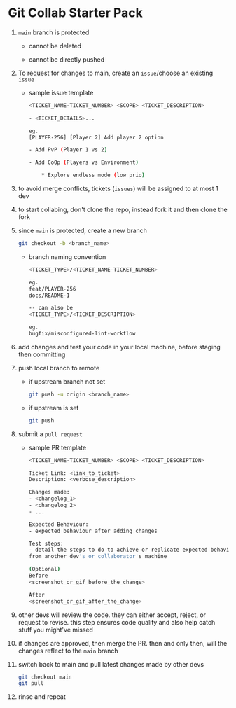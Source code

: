 # Git Collab Starter Pack

1. `main` branch is protected

    - cannot be deleted

    - cannot be directly pushed

2. To request for changes to main, create an `issue`/choose an existing `issue`

    - sample issue template

        ```bash
        <TICKET_NAME-TICKET_NUMBER> <SCOPE> <TICKET_DESCRIPTION>

        - <TICKET_DETAILS>...

        eg.
        [PLAYER-256] [Player 2] Add player 2 option

        - Add PvP (Player 1 vs 2)

        - Add CoOp (Players vs Environment)

            * Explore endless mode (low prio)
        ```

3. to avoid merge conflicts, tickets (`issues`) will be assigned to at most 1 dev

4. to start collabing, don't clone the repo, instead fork it and then clone the fork

5. since `main` is protected, create a new branch

    ```bash
    git checkout -b <branch_name>
    ```

    - branch naming convention

        ```bash
        <TICKET_TYPE>/<TICKET_NAME-TICKET_NUMBER>

        eg.
        feat/PLAYER-256
        docs/README-1

        -- can also be
        <TICKET_TYPE>/<TICKET_DESCRIPTION>

        eg.
        bugfix/misconfigured-lint-workflow
        ```

6. add changes and test your code in your local machine, before staging then committing

7. push local branch to remote

    - if upstream branch not set

        ```bash
        git push -u origin <branch_name>
        ```

    - if upstream is set

        ```bash
        git push
        ```

8. submit a `pull request`

    - sample PR template

        ```bash
        <TICKET_NAME-TICKET_NUMBER> <SCOPE> <TICKET_DESCRIPTION>

        Ticket Link: <link_to_ticket>
        Description: <verbose_description>

        Changes made:
        - <changelog_1>
        - <changelog_2>
        - ...

        Expected Behaviour:
        - expected behaviour after adding changes

        Test steps:
        - detail the steps to do to achieve or replicate expected behaviour
        from another dev's or collaborator's machine

        (Optional)
        Before
        <screenshot_or_gif_before_the_change>

        After
        <screenshot_or_gif_after_the_change>
        ```

9. other devs will review the code. they can either accept, reject, or request to revise. this step ensures code quality and also help catch stuff you might've missed

10. if changes are approved, then merge the PR. then and only then, will the changes reflect to the `main` branch

11. switch back to main and pull latest changes made by other devs

    ```bash
    git checkout main
    git pull
    ```

12. rinse and repeat
